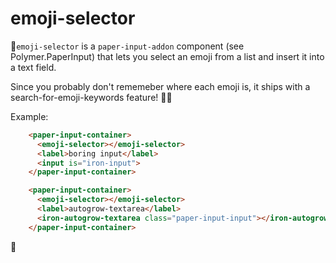 # emoji-selector

👋`emoji-selector` is a `paper-input-addon` component (see Polymer.PaperInput)
that lets you select an emoji from a list and insert it into a text field.

Since you probably don't rememeber where each emoji is, it ships with a search-for-emoji-keywords feature! 🚀🎉

Example:
```html
    <paper-input-container>
      <emoji-selector></emoji-selector>
      <label>boring input</label>
      <input is="iron-input">
    </paper-input-container>

    <paper-input-container>
      <emoji-selector></emoji-selector>
      <label>autogrow-textarea</label>
      <iron-autogrow-textarea class="paper-input-input"></iron-autogrow-textarea>
    </paper-input-container>
```
💖
